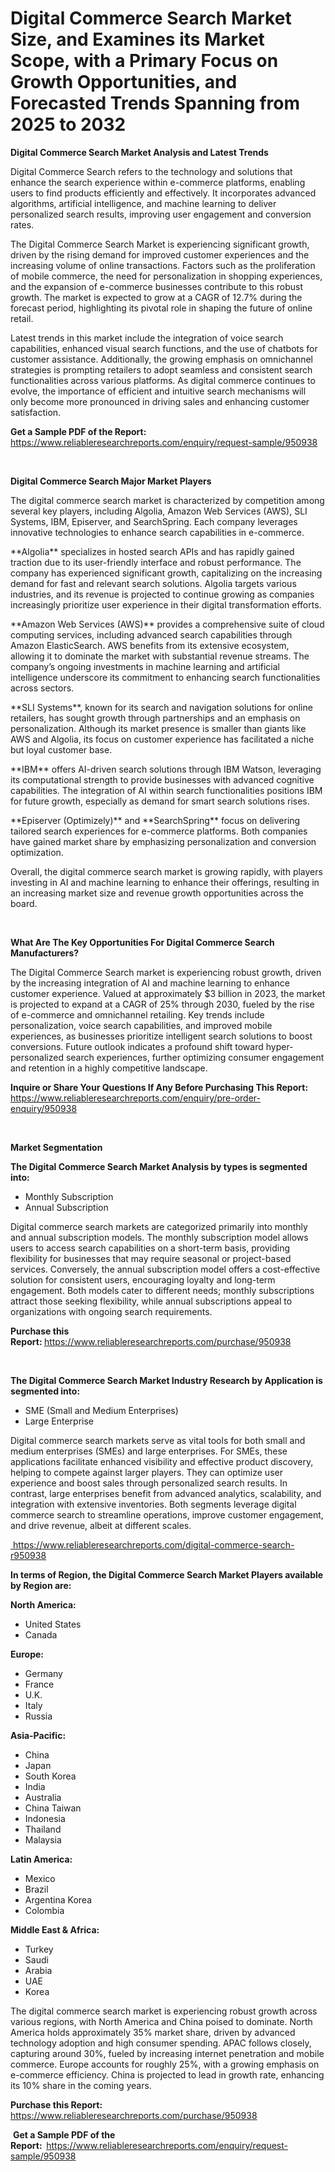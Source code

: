 <p><h1>Digital Commerce Search Market Size, and Examines its Market Scope, with a Primary Focus on Growth Opportunities, and Forecasted Trends Spanning from 2025 to 2032</h1></p><p><strong>Digital Commerce Search Market Analysis and Latest Trends</strong></p>
<p><p>Digital Commerce Search refers to the technology and solutions that enhance the search experience within e-commerce platforms, enabling users to find products efficiently and effectively. It incorporates advanced algorithms, artificial intelligence, and machine learning to deliver personalized search results, improving user engagement and conversion rates.</p><p>The Digital Commerce Search Market is experiencing significant growth, driven by the rising demand for improved customer experiences and the increasing volume of online transactions. Factors such as the proliferation of mobile commerce, the need for personalization in shopping experiences, and the expansion of e-commerce businesses contribute to this robust growth. The market is expected to grow at a CAGR of 12.7% during the forecast period, highlighting its pivotal role in shaping the future of online retail.</p><p>Latest trends in this market include the integration of voice search capabilities, enhanced visual search functions, and the use of chatbots for customer assistance. Additionally, the growing emphasis on omnichannel strategies is prompting retailers to adopt seamless and consistent search functionalities across various platforms. As digital commerce continues to evolve, the importance of efficient and intuitive search mechanisms will only become more pronounced in driving sales and enhancing customer satisfaction.</p></p>
<p><strong>Get a Sample PDF of the Report:&nbsp;</strong> <a href="https://www.reliableresearchreports.com/enquiry/request-sample/950938?utm_campaign=2853&utm_medium=2&utm_source=Github&utm_content=ia&utm_term=18042025&utm_id=digital-commerce-search">https://www.reliableresearchreports.com/enquiry/request-sample/950938</a></p>
<p>&nbsp;</p>
<p><strong>Digital Commerce Search Major Market Players</strong></p>
<p><p>The digital commerce search market is characterized by competition among several key players, including Algolia, Amazon Web Services (AWS), SLI Systems, IBM, Episerver, and SearchSpring. Each company leverages innovative technologies to enhance search capabilities in e-commerce.</p><p>**Algolia** specializes in hosted search APIs and has rapidly gained traction due to its user-friendly interface and robust performance. The company has experienced significant growth, capitalizing on the increasing demand for fast and relevant search solutions. Algolia targets various industries, and its revenue is projected to continue growing as companies increasingly prioritize user experience in their digital transformation efforts.</p><p>**Amazon Web Services (AWS)** provides a comprehensive suite of cloud computing services, including advanced search capabilities through Amazon ElasticSearch. AWS benefits from its extensive ecosystem, allowing it to dominate the market with substantial revenue streams. The company’s ongoing investments in machine learning and artificial intelligence underscore its commitment to enhancing search functionalities across sectors.</p><p>**SLI Systems**, known for its search and navigation solutions for online retailers, has sought growth through partnerships and an emphasis on personalization. Although its market presence is smaller than giants like AWS and Algolia, its focus on customer experience has facilitated a niche but loyal customer base.</p><p>**IBM** offers AI-driven search solutions through IBM Watson, leveraging its computational strength to provide businesses with advanced cognitive capabilities. The integration of AI within search functionalities positions IBM for future growth, especially as demand for smart search solutions rises.</p><p>**Episerver (Optimizely)** and **SearchSpring** focus on delivering tailored search experiences for e-commerce platforms. Both companies have gained market share by emphasizing personalization and conversion optimization.</p><p>Overall, the digital commerce search market is growing rapidly, with players investing in AI and machine learning to enhance their offerings, resulting in an increasing market size and revenue growth opportunities across the board.</p></p>
<p>&nbsp;</p>
<p><strong>What Are The Key Opportunities For Digital Commerce Search Manufacturers?</strong></p>
<p><p>The Digital Commerce Search market is experiencing robust growth, driven by the increasing integration of AI and machine learning to enhance customer experience. Valued at approximately $3 billion in 2023, the market is projected to expand at a CAGR of 25% through 2030, fueled by the rise of e-commerce and omnichannel retailing. Key trends include personalization, voice search capabilities, and improved mobile experiences, as businesses prioritize intelligent search solutions to boost conversions. Future outlook indicates a profound shift toward hyper-personalized search experiences, further optimizing consumer engagement and retention in a highly competitive landscape.</p></p>
<p><strong>Inquire or Share Your Questions If Any Before Purchasing This Report:</strong> <a href="https://www.reliableresearchreports.com/enquiry/pre-order-enquiry/950938?utm_campaign=2853&utm_medium=2&utm_source=Github&utm_content=ia&utm_term=18042025&utm_id=digital-commerce-search">https://www.reliableresearchreports.com/enquiry/pre-order-enquiry/950938</a></p>
<p>&nbsp;</p>
<p><strong>Market Segmentation</strong></p>
<p><strong>The Digital Commerce Search Market Analysis by types is segmented into:</strong></p>
<p><ul><li>Monthly Subscription</li><li>Annual Subscription</li></ul></p>
<p><p>Digital commerce search markets are categorized primarily into monthly and annual subscription models. The monthly subscription model allows users to access search capabilities on a short-term basis, providing flexibility for businesses that may require seasonal or project-based services. Conversely, the annual subscription model offers a cost-effective solution for consistent users, encouraging loyalty and long-term engagement. Both models cater to different needs; monthly subscriptions attract those seeking flexibility, while annual subscriptions appeal to organizations with ongoing search requirements.</p></p>
<p><strong>Purchase this Report:&nbsp;</strong><a href="https://www.reliableresearchreports.com/purchase/950938?utm_campaign=2853&utm_medium=2&utm_source=Github&utm_content=ia&utm_term=18042025&utm_id=digital-commerce-search">https://www.reliableresearchreports.com/purchase/950938</a></p>
<p>&nbsp;</p>
<p><strong>The Digital Commerce Search Market Industry Research by Application is segmented into:</strong></p>
<p><ul><li>SME (Small and Medium Enterprises)</li><li>Large Enterprise</li></ul></p>
<p><p>Digital commerce search markets serve as vital tools for both small and medium enterprises (SMEs) and large enterprises. For SMEs, these applications facilitate enhanced visibility and effective product discovery, helping to compete against larger players. They can optimize user experience and boost sales through personalized search results. In contrast, large enterprises benefit from advanced analytics, scalability, and integration with extensive inventories. Both segments leverage digital commerce search to streamline operations, improve customer engagement, and drive revenue, albeit at different scales.</p></p>
<p><a href="https://www.reliableresearchreports.com/digital-commerce-search-r950938?utm_campaign=2853&utm_medium=2&utm_source=Github&utm_content=ia&utm_term=18042025&utm_id=digital-commerce-search">&nbsp;https://www.reliableresearchreports.com/digital-commerce-search-r950938</a></p>
<p><strong>In terms of Region, the Digital Commerce Search Market Players available by Region are:</strong></p>
<p>
    <p> <strong> North America: </strong>
        <ul>
            <li>United States</li>
            <li>Canada</li>
        </ul>
        </p> 
    <p> <strong> Europe: </strong>
        <ul>
            <li>Germany</li>
            <li>France</li>
            <li>U.K.</li>
            <li>Italy</li>
            <li>Russia</li>
        </ul>
        </p> 
    <p> <strong> Asia-Pacific: </strong>
        <ul>
            <li>China</li>
            <li>Japan</li>
            <li>South Korea</li>
            <li>India</li>
            <li>Australia</li>
            <li>China Taiwan</li>
            <li>Indonesia</li>
            <li>Thailand</li>
            <li>Malaysia</li>
        </ul>
        </p> 
    <p> <strong> Latin America: </strong>
        <ul>
            <li>Mexico</li>
            <li>Brazil</li>
            <li>Argentina Korea</li>
            <li>Colombia</li>
        </ul>
        </p> 
    <p> <strong> Middle East & Africa: </strong>
        <ul>
            <li>Turkey</li>
            <li>Saudi</li>
            <li>Arabia</li>
            <li>UAE</li>
            <li>Korea</li>
        </ul>
    </p>
    </p>
<p><p>The digital commerce search market is experiencing robust growth across various regions, with North America and China poised to dominate. North America holds approximately 35% market share, driven by advanced technology adoption and high consumer spending. APAC follows closely, capturing around 30%, fueled by increasing internet penetration and mobile commerce. Europe accounts for roughly 25%, with a growing emphasis on e-commerce efficiency. China is projected to lead in growth rate, enhancing its 10% share in the coming years.</p></p>
<p><strong>Purchase this Report: </strong><a href="https://www.reliableresearchreports.com/purchase/950938?utm_campaign=2853&utm_medium=2&utm_source=Github&utm_content=ia&utm_term=18042025&utm_id=digital-commerce-search">https://www.reliableresearchreports.com/purchase/950938</a></p>
<p>&nbsp;<strong>Get a Sample PDF of the Report:&nbsp;&nbsp;</strong><a href="https://www.reliableresearchreports.com/enquiry/request-sample/950938?utm_campaign=2853&utm_medium=2&utm_source=Github&utm_content=ia&utm_term=18042025&utm_id=digital-commerce-search">https://www.reliableresearchreports.com/enquiry/request-sample/950938</a></p>
<p><strong></strong></p>
<p><p></p><p></p><p></p></p>
